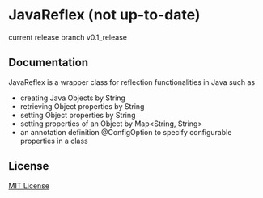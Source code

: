 # JavaReflex (not up-to-date)
current release branch v0.1_release
## Documentation
JavaReflex is a wrapper class for reflection functionalities in Java such as

* creating Java Objects by String
* retrieving Object properties by String
* setting Object properties by String
* setting properties of an Object by Map<String, String>
* an annotation definition @ConfigOption to specify configurable properties in a class

## License
[MIT License](license.txt)
